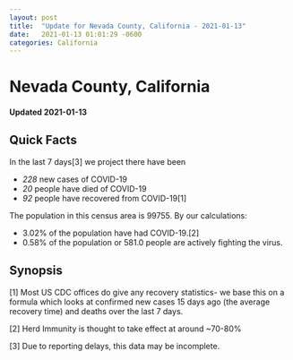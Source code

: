 ```yaml
---
layout: post
title:  "Update for Nevada County, California - 2021-01-13"
date:   2021-01-13 01:01:29 -0600
categories: California
---
```


# Nevada County, California
#### Updated 2021-01-13

## Quick Facts

In the last 7 days[3] we project there have been
- *228* new cases of COVID-19
- *20* people have died of COVID-19
- *92* people have recovered from COVID-19[1]

The population in this census area is 99755. By our calculations:
- 3.02% of the population have had COVID-19.[2]
- 0.58% of the population or 581.0 people are actively fighting the virus.

## Synopsis




[1] Most US CDC offices do give any recovery statistics- we base this on a formula which looks at confirmed new cases
15 days ago (the average recovery time) and deaths over the last 7 days.

[2] Herd Immunity is thought to take effect at around ~70-80%

[3] Due to reporting delays, this data may be incomplete.
 
    